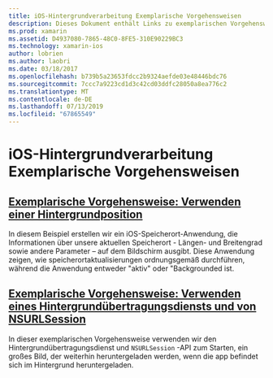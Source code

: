 ```yaml
---
title: iOS-Hintergrundverarbeitung Exemplarische Vorgehensweisen
description: Dieses Dokument enthält Links zu exemplarischen Vorgehensweisen, die veranschaulichen, wie Sie die Verwendung von Standortinformationen in einer backgrounded-app und zum Hintergrundübertragungsdiensts und von NSURLSession zu verwenden.
ms.prod: xamarin
ms.assetid: D4937080-7865-48C0-8FE5-310E90229BC3
ms.technology: xamarin-ios
author: lobrien
ms.author: laobri
ms.date: 03/18/2017
ms.openlocfilehash: b739b5a23653fdcc2b9324aefde03e48446bdc76
ms.sourcegitcommit: 7ccc7a9223cd1d3c42cd03ddfc28050a8ea776c2
ms.translationtype: MT
ms.contentlocale: de-DE
ms.lasthandoff: 07/13/2019
ms.locfileid: "67865549"
---
```

# <a name="ios-backgrounding-walkthroughs"></a>iOS-Hintergrundverarbeitung Exemplarische Vorgehensweisen

## <a name="walkthrough---using-background-locationiosapp-fundamentalsbackgroundingios-backgrounding-walkthroughslocation-walkthroughmd"></a>[Exemplarische Vorgehensweise: Verwenden einer Hintergrundposition](~/ios/app-fundamentals/backgrounding/ios-backgrounding-walkthroughs/location-walkthrough.md)

In diesem Beispiel erstellen wir ein iOS-Speicherort-Anwendung, die Informationen über unsere aktuellen Speicherort - Längen- und Breitengrad sowie andere Parameter – auf dem Bildschirm ausgibt. Diese Anwendung zeigen, wie speicherortaktualisierungen ordnungsgemäß durchführen, während die Anwendung entweder "aktiv" oder "Backgrounded ist.

## <a name="walkthrough---using-background-transfer-service-and-nsurlsessioniosapp-fundamentalsbackgroundingios-backgrounding-walkthroughsbackground-transfer-walkthroughmd"></a>[Exemplarische Vorgehensweise: Verwenden eines Hintergrundübertragungsdiensts und von NSURLSession](~/ios/app-fundamentals/backgrounding/ios-backgrounding-walkthroughs/background-transfer-walkthrough.md)

In dieser exemplarischen Vorgehensweise verwenden wir den Hintergrundübertragungsdienst und `NSURLSession` -API zum Starten, ein großes Bild, der weiterhin heruntergeladen werden, wenn die app befindet sich im Hintergrund heruntergeladen.
